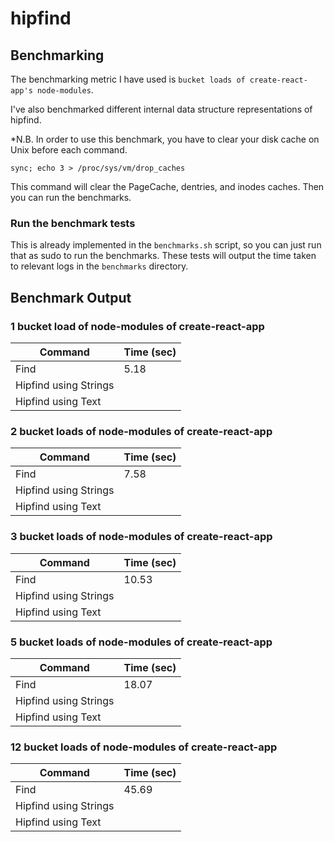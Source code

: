 # hipfind

## Benchmarking

The benchmarking metric I have used is `bucket loads of create-react-app's node-modules`. 

I've also benchmarked different internal data structure representations of hipfind.

*N.B. In order to use this benchmark, you have to clear your disk cache on Unix before each command.

```
sync; echo 3 > /proc/sys/vm/drop_caches
```

This command will clear the PageCache, dentries, and inodes caches. Then you can run the benchmarks.

### Run the benchmark tests

This is already implemented in the `benchmarks.sh` script, so you can just run that as sudo to run the benchmarks. These tests will output the time taken to relevant logs in the `benchmarks` directory.

## Benchmark Output

### 1 bucket load of node-modules of create-react-app

|Command|Time (sec)|
|---|---|
|Find|5.18|
|Hipfind using Strings||
|Hipfind using Text||

### 2 bucket loads of node-modules of create-react-app

|Command|Time (sec)|
|---|---|
|Find|7.58|
|Hipfind using Strings||
|Hipfind using Text||

### 3 bucket loads of node-modules of create-react-app

|Command|Time (sec)|
|---|---|
|Find|10.53|
|Hipfind using Strings||
|Hipfind using Text||

### 5 bucket loads of node-modules of create-react-app

|Command|Time (sec)|
|---|---|
|Find|18.07|
|Hipfind using Strings||
|Hipfind using Text||

### 12 bucket loads of node-modules of create-react-app

|Command|Time (sec)|
|---|---|
|Find|45.69|
|Hipfind using Strings||
|Hipfind using Text||

